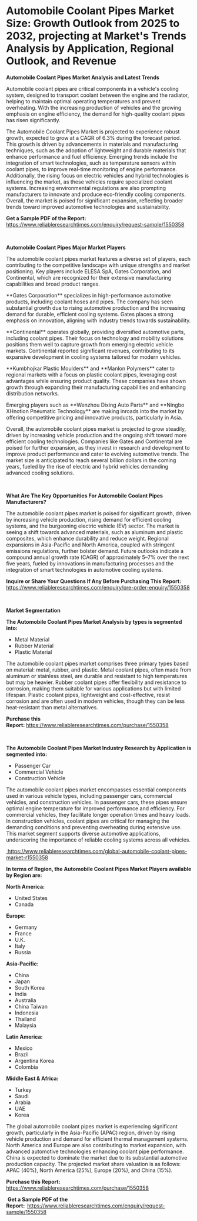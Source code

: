 <p><h1>Automobile Coolant Pipes Market Size: Growth Outlook from 2025 to 2032, projecting at Market's Trends Analysis by Application, Regional Outlook, and Revenue</h1></p><p><strong>Automobile Coolant Pipes Market Analysis and Latest Trends</strong></p>
<p><p>Automobile coolant pipes are critical components in a vehicle's cooling system, designed to transport coolant between the engine and the radiator, helping to maintain optimal operating temperatures and prevent overheating. With the increasing production of vehicles and the growing emphasis on engine efficiency, the demand for high-quality coolant pipes has risen significantly.</p><p>The Automobile Coolant Pipes Market is projected to experience robust growth, expected to grow at a CAGR of 6.3% during the forecast period. This growth is driven by advancements in materials and manufacturing techniques, such as the adoption of lightweight and durable materials that enhance performance and fuel efficiency. Emerging trends include the integration of smart technologies, such as temperature sensors within coolant pipes, to improve real-time monitoring of engine performance. Additionally, the rising focus on electric vehicles and hybrid technologies is influencing the market, as these vehicles require specialized coolant systems. Increasing environmental regulations are also prompting manufacturers to innovate and produce eco-friendly cooling components. Overall, the market is poised for significant expansion, reflecting broader trends toward improved automotive technologies and sustainability.</p></p>
<p><strong>Get a Sample PDF of the Report:&nbsp;</strong> <a href="https://www.reliableresearchtimes.com/enquiry/request-sample/1550358?utm_campaign=3103&utm_medium=2&utm_source=Github&utm_content=ia&utm_term=15042025&utm_id=automobile-coolant-pipes">https://www.reliableresearchtimes.com/enquiry/request-sample/1550358</a></p>
<p>&nbsp;</p>
<p><strong>Automobile Coolant Pipes Major Market Players</strong></p>
<p><p>The automobile coolant pipes market features a diverse set of players, each contributing to the competitive landscape with unique strengths and market positioning. Key players include ELESA SpA, Gates Corporation, and Continental, which are recognized for their extensive manufacturing capabilities and broad product ranges.</p><p>**Gates Corporation** specializes in high-performance automotive products, including coolant hoses and pipes. The company has seen substantial growth due to rising automotive production and the increasing demand for durable, efficient cooling systems. Gates places a strong emphasis on innovation, aligning with industry trends towards sustainability.</p><p>**Continental** operates globally, providing diversified automotive parts, including coolant pipes. Their focus on technology and mobility solutions positions them well to capture growth from emerging electric vehicle markets. Continental reported significant revenues, contributing to its expansive development in cooling systems tailored for modern vehicles.</p><p>**Kumbhojkar Plastic Moulders** and **Manlon Polymers** cater to regional markets with a focus on plastic coolant pipes, leveraging cost advantages while ensuring product quality. These companies have shown growth through expanding their manufacturing capabilities and enhancing distribution networks.</p><p>Emerging players such as **Wenzhou Dixing Auto Parts** and **Ningbo XHnotion Pneumatic Technology** are making inroads into the market by offering competitive pricing and innovative products, particularly in Asia.</p><p>Overall, the automobile coolant pipes market is projected to grow steadily, driven by increasing vehicle production and the ongoing shift toward more efficient cooling technologies. Companies like Gates and Continental are poised for further expansion, as they invest in research and development to improve product performance and cater to evolving automotive trends. The market size is anticipated to reach several billion dollars in the coming years, fueled by the rise of electric and hybrid vehicles demanding advanced cooling solutions.</p></p>
<p>&nbsp;</p>
<p><strong>What Are The Key Opportunities For Automobile Coolant Pipes Manufacturers?</strong></p>
<p><p>The automobile coolant pipes market is poised for significant growth, driven by increasing vehicle production, rising demand for efficient cooling systems, and the burgeoning electric vehicle (EV) sector. The market is seeing a shift towards advanced materials, such as aluminum and plastic composites, which enhance durability and reduce weight. Regional expansions in Asia-Pacific and North America, coupled with stringent emissions regulations, further bolster demand. Future outlooks indicate a compound annual growth rate (CAGR) of approximately 5–7% over the next five years, fueled by innovations in manufacturing processes and the integration of smart technologies in automotive cooling systems.</p></p>
<p><strong>Inquire or Share Your Questions If Any Before Purchasing This Report:</strong> <a href="https://www.reliableresearchtimes.com/enquiry/pre-order-enquiry/1550358?utm_campaign=3103&utm_medium=2&utm_source=Github&utm_content=ia&utm_term=15042025&utm_id=automobile-coolant-pipes">https://www.reliableresearchtimes.com/enquiry/pre-order-enquiry/1550358</a></p>
<p>&nbsp;</p>
<p><strong>Market Segmentation</strong></p>
<p><strong>The Automobile Coolant Pipes Market Analysis by types is segmented into:</strong></p>
<p><ul><li>Metal Material</li><li>Rubber Material</li><li>Plastic Material</li></ul></p>
<p><p>The automobile coolant pipes market comprises three primary types based on material: metal, rubber, and plastic. Metal coolant pipes, often made from aluminum or stainless steel, are durable and resistant to high temperatures but may be heavier. Rubber coolant pipes offer flexibility and resistance to corrosion, making them suitable for various applications but with limited lifespan. Plastic coolant pipes, lightweight and cost-effective, resist corrosion and are often used in modern vehicles, though they can be less heat-resistant than metal alternatives.</p></p>
<p><strong>Purchase this Report:&nbsp;</strong><a href="https://www.reliableresearchtimes.com/purchase/1550358?utm_campaign=3103&utm_medium=2&utm_source=Github&utm_content=ia&utm_term=15042025&utm_id=automobile-coolant-pipes">https://www.reliableresearchtimes.com/purchase/1550358</a></p>
<p>&nbsp;</p>
<p><strong>The Automobile Coolant Pipes Market Industry Research by Application is segmented into:</strong></p>
<p><ul><li>Passenger Car</li><li>Commercial Vehicle</li><li>Construction Vehicle</li></ul></p>
<p><p>The automobile coolant pipes market encompasses essential components used in various vehicle types, including passenger cars, commercial vehicles, and construction vehicles. In passenger cars, these pipes ensure optimal engine temperature for improved performance and efficiency. For commercial vehicles, they facilitate longer operation times and heavy loads. In construction vehicles, coolant pipes are critical for managing the demanding conditions and preventing overheating during extensive use. This market segment supports diverse automotive applications, underscoring the importance of reliable cooling systems across all vehicles.</p></p>
<p><a href="https://www.reliableresearchtimes.com/global-automobile-coolant-pipes-market-r1550358?utm_campaign=3103&utm_medium=2&utm_source=Github&utm_content=ia&utm_term=15042025&utm_id=automobile-coolant-pipes">&nbsp;https://www.reliableresearchtimes.com/global-automobile-coolant-pipes-market-r1550358</a></p>
<p><strong>In terms of Region, the Automobile Coolant Pipes Market Players available by Region are:</strong></p>
<p>
    <p> <strong> North America: </strong>
        <ul>
            <li>United States</li>
            <li>Canada</li>
        </ul>
        </p> 
    <p> <strong> Europe: </strong>
        <ul>
            <li>Germany</li>
            <li>France</li>
            <li>U.K.</li>
            <li>Italy</li>
            <li>Russia</li>
        </ul>
        </p> 
    <p> <strong> Asia-Pacific: </strong>
        <ul>
            <li>China</li>
            <li>Japan</li>
            <li>South Korea</li>
            <li>India</li>
            <li>Australia</li>
            <li>China Taiwan</li>
            <li>Indonesia</li>
            <li>Thailand</li>
            <li>Malaysia</li>
        </ul>
        </p> 
    <p> <strong> Latin America: </strong>
        <ul>
            <li>Mexico</li>
            <li>Brazil</li>
            <li>Argentina Korea</li>
            <li>Colombia</li>
        </ul>
        </p> 
    <p> <strong> Middle East & Africa: </strong>
        <ul>
            <li>Turkey</li>
            <li>Saudi</li>
            <li>Arabia</li>
            <li>UAE</li>
            <li>Korea</li>
        </ul>
    </p>
    </p>
<p><p>The global automobile coolant pipes market is experiencing significant growth, particularly in the Asia-Pacific (APAC) region, driven by rising vehicle production and demand for efficient thermal management systems. North America and Europe are also contributing to market expansion, with advanced automotive technologies enhancing coolant pipe performance. China is expected to dominate the market due to its substantial automotive production capacity. The projected market share valuation is as follows: APAC (40%), North America (25%), Europe (20%), and China (15%).</p></p>
<p><strong>Purchase this Report: </strong><a href="https://www.reliableresearchtimes.com/purchase/1550358?utm_campaign=3103&utm_medium=2&utm_source=Github&utm_content=ia&utm_term=15042025&utm_id=automobile-coolant-pipes">https://www.reliableresearchtimes.com/purchase/1550358</a></p>
<p>&nbsp;<strong>Get a Sample PDF of the Report:&nbsp;&nbsp;</strong><a href="https://www.reliableresearchtimes.com/enquiry/request-sample/1550358?utm_campaign=3103&utm_medium=2&utm_source=Github&utm_content=ia&utm_term=15042025&utm_id=automobile-coolant-pipes">https://www.reliableresearchtimes.com/enquiry/request-sample/1550358</a></p>
<p><strong></strong></p>
<p><p></p><p></p><p></p></p>